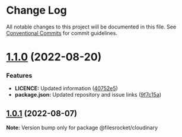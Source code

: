 # Change Log

All notable changes to this project will be documented in this file.
See [Conventional Commits](https://conventionalcommits.org) for commit guidelines.

# [1.1.0](https://github.com/Filesrocket/filesrocket/compare/v1.0.1...v1.1.0) (2022-08-20)


### Features

* **LICENCE:** Updated information ([40752e5](https://github.com/Filesrocket/filesrocket/commit/40752e5687f62377382badb9550d78a474460350))
* **package.json:** Updated repository and issue links ([9f7c15a](https://github.com/Filesrocket/filesrocket/commit/9f7c15a3f7f79e9f7b3d552ddb5630c646e982de))






## [1.0.1](https://github.com/Filesrocket/filesrocket-cloudinary/compare/v1.0.0...v1.0.1) (2022-08-07)

**Note:** Version bump only for package @filesrocket/cloudinary
